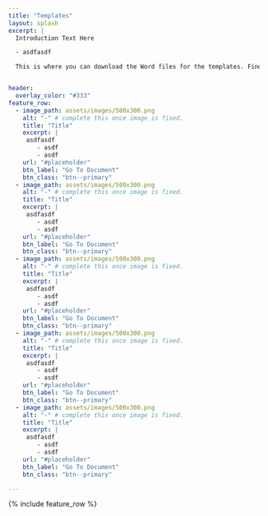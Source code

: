 ```yaml
---
title: "Templates"
layout: splash
excerpt: |
  Introduction Text Here

  - asdfasdf

  This is where you can download the Word files for the templates. Find more information below.


header:
  overlay_color: "#333"
feature_row:
  - image_path: assets/images/500x300.png
    alt: "-" # complete this once image is fixed.
    title: "Title"
    excerpt: |
     asdfasdf
        - asdf
        - asdf
    url: "#placeholder"
    btn_label: "Go To Document"
    btn_class: "btn--primary"
  - image_path: assets/images/500x300.png
    alt: "-" # complete this once image is fixed.
    title: "Title"
    excerpt: |
     asdfasdf
        - asdf
        - asdf
    url: "#placeholder"
    btn_label: "Go To Document"
    btn_class: "btn--primary"
  - image_path: assets/images/500x300.png
    alt: "-" # complete this once image is fixed.
    title: "Title"
    excerpt: |
     asdfasdf
        - asdf
        - asdf
    url: "#placeholder"
    btn_label: "Go To Document"
    btn_class: "btn--primary"
  - image_path: assets/images/500x300.png
    alt: "-" # complete this once image is fixed.
    title: "Title"
    excerpt: |
     asdfasdf
        - asdf
        - asdf
    url: "#placeholder"
    btn_label: "Go To Document"
    btn_class: "btn--primary"
  - image_path: assets/images/500x300.png
    alt: "-" # complete this once image is fixed.
    title: "Title"
    excerpt: |
     asdfasdf
        - asdf
        - asdf
    url: "#placeholder"
    btn_label: "Go To Document"
    btn_class: "btn--primary"

---
```



{% include feature_row %}
